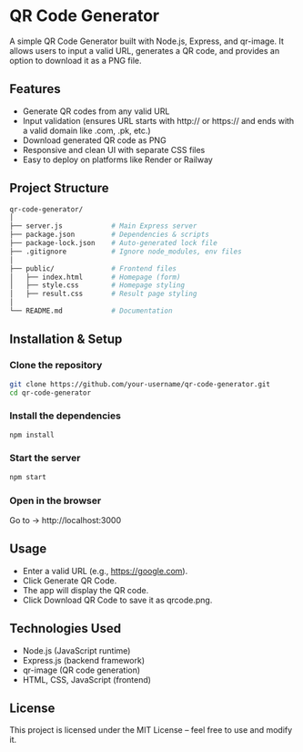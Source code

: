 # QR Code Generator

A simple QR Code Generator built with Node.js, Express, and qr-image.
It allows users to input a valid URL, generates a QR code, and provides an option to download it as a PNG file.

## Features

- Generate QR codes from any valid URL
- Input validation (ensures URL starts with http:// or https:// and ends with a valid domain like .com, .pk, etc.)
- Download generated QR code as PNG
- Responsive and clean UI with separate CSS files
- Easy to deploy on platforms like Render or Railway

## Project Structure

```bash
qr-code-generator/
│
├── server.js            # Main Express server
├── package.json         # Dependencies & scripts
├── package-lock.json    # Auto-generated lock file
├── .gitignore           # Ignore node_modules, env files
│
├── public/              # Frontend files
│   ├── index.html       # Homepage (form)
│   ├── style.css        # Homepage styling
│   ├── result.css       # Result page styling
│
└── README.md            # Documentation
```

## Installation & Setup

### Clone the repository

```bash
git clone https://github.com/your-username/qr-code-generator.git
cd qr-code-generator
```

### Install the dependencies
```bash
npm install
```

### Start the server
```bash
npm start
```

### Open in the browser
Go to -> http://localhost:3000

## Usage

- Enter a valid URL (e.g., https://google.com).
- Click Generate QR Code.
- The app will display the QR code.
- Click Download QR Code to save it as qrcode.png.

## Technologies Used

- Node.js (JavaScript runtime)
- Express.js (backend framework)
- qr-image (QR code generation)
- HTML, CSS, JavaScript (frontend)

## License

This project is licensed under the MIT License – feel free to use and modify it.

